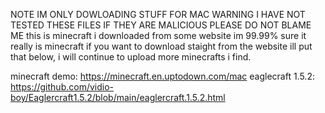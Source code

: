   NOTE IM ONLY DOWLOADING STUFF FOR MAC
  WARNING I HAVE NOT TESTED THESE FILES IF THEY ARE MALICIOUS PLEASE DO NOT BLAME ME
  this is minecraft i downloaded from some website im 99.99% sure it really is minecraft
  if you want to download staight from the website ill put that below,
  i will continue to upload more minecrafts i find.

  minecraft demo: https://minecraft.en.uptodown.com/mac
  eaglecraft 1.5.2: https://github.com/vidio-boy/Eaglercraft1.5.2/blob/main/eaglercraft.1.5.2.html
